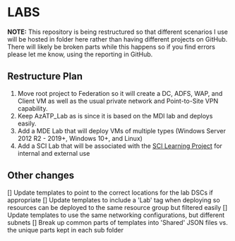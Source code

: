 # LABS

**NOTE:**
This repository is being restructured so that different scenarios I use will be hosted in folder here rather than having different projects on GitHub.  There will likely be broken parts while this happens so if you find errors please let me know, using the reporting in GitHub.

## Restructure Plan
1. Move root project to Federation so it will create a DC, ADFS, WAP, and Client VM as well as the usual private network and Point-to-Site VPN capability.
1. Keep AzATP_Lab as is since it is based on the MDI lab and deploys easily.
1. Add a MDE Lab that will deploy VMs of multiple types (Windows Server 2012 R2 - 2019+, Windows 10+, and Linux)
1. Add a SCI Lab that will be associated with the [SCI Learning Project](https://github.com/dmcwee/sci) for internal and external use

## Other changes
[] Update templates to point to the correct locations for the lab DSCs if appropriate
[] Update templates to include a 'Lab' tag when deploying so resources can be deployed to the same resource group but filtered easily
[] Update templates to use the same networking configurations, but different subnets
[] Break up common parts of templates into 'Shared' JSON files vs. the unique parts kept in each sub folder